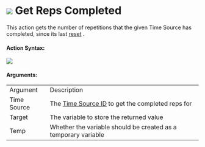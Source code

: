 #  ![](https://gms.magecorn.com/Manual/assets/Images/Scripting_Reference/Drag_And_Drop/Reference/Time_Sources/Action_Icons/Get_Reps_Completed.png) Get Reps Completed

This action gets the number of repetitions that the given Time Source
has completed, since its last [reset](Reset_Time_Source) .

#### Action Syntax:

  
![](https://gms.magecorn.com/Manual/assets/Images/Scripting_Reference/Drag_And_Drop/Reference/Time_Sources/Action_Syntax/Get_Reps_Complet.png)  

#### Arguments:

|             |                                                                                                                                        |
|-------------|----------------------------------------------------------------------------------------------------------------------------------------|
| Argument    | Description                                                                                                                            |
| Time Source | The [Time Source ID](../../../../GameMaker_Language/GML_Reference/Time_Sources/time_source_create) to get the completed reps for   |
| Target      | The variable to store the returned value                                                                                               |
| Temp        | Whether the variable should be created as a temporary variable                                                                         |
